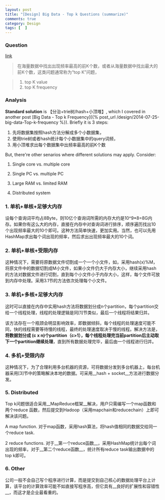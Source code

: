 ```yaml
---
layout: post
title: "[Design] Big Data - Top k Questions (summarize)"
comments: true
category: Design
tags: [  ]
---
```


### Question 

[link](http://dongxicheng.org/big-data/select-ten-from-billions/)

> 在海量数据中找出出现频率最高的前K个数，或者从海量数据中找出最大的前K个数，这类问题通常称为“top K”问题，

> 1. top K value
> 1. top K frequency

### Analysis

__Standard solution__ is 【分治+trie树/hash+小顶堆】, which I covered in another post [Big Data - Top k Frequency]({% post_url /design/2014-07-25-big-data-Top-k-frequency %}). Briefly it is 3 steps: 

1. 先将数据集按照hash方法分解成多个小数据集，
1. 使用trie树或者hash统计每个小数据集中的query词频，
1. 用小顶堆求出每个数据集中出频率最高的前K个数

But, there're other senarios where different solutions may apply. Consider: 

1. Single core vs. multiple core

1. Single PC vs. multiple PC

1. Large RAM vs. limited RAM

1. Distributed system

### 1. 单机+单核+足够大内存

设每个查询词平均占8Byte，则10亿个查询词所需的内存大约是10^9*8=8G内存。如果你有这么大的内存，直接在内存中对查询词进行排序，顺序遍历找出10个出现频率最大的10个即可。这种方法简单快速，更加实用。当然，也可以先用HashMap求出每个词出现的频率，然后求出出现频率最大的10个词。

### 2. 单机+单核+受限内存

这种情况下，需要将原数据文件切割成一个一个小文件，如，采用hash(x)%M，将原文件中的数据切割成M小文件，如果小文件仍大于内存大小，继续采用hash的方法对数据文件进行切割，直到每个小文件小于内存大小，这样，每个文件可放到内存中处理。采用3.1节的方法依次处理每个小文件。

### 3. 单机+多核+足够大内存

这时可以直接在内存中实用hash方法将数据划分成n个partition，每个partition交给一个线程处理，线程的处理逻辑是同[1]节类似，最后一个线程将结果归并。

该方法存在一个瓶颈会明显影响效率，即数据倾斜，每个线程的处理速度可能不同，快的线程需要等待慢的线程，最终的处理速度取决于慢的线程。解决方法是，__将数据划分成 (c x n)个partition（c>1），每个线程处理完当前partition后主动取下一个partition继续处理__，直到所有数据处理完毕，最后由一个线程进行归并。

### 4. 多机+受限内存

这种情况下，为了合理利用多台机器的资源，可将数据分发到多台机器上，每台机器采用[3]节中的策略解决本地的数据。可采用__hash + socket__方法进行数据分发。

### 5. Distributed

Top k问题很适合采用__MapReduce框架__解决，用户只需编写一个map函数和两个reduce 函数，然后提交到Hadoop（采用mapchain和reducechain）上即可解决该问题。

A map function. 对于map函数，采用hash算法，将hash值相同的数据交给同一个reduce task. 

2 reduce functions. 对于__第一个reduce函数__，采用HashMap统计出每个词出现的频率，对于__第二个reduce函数__，统计所有reduce task输出数据中的top k即可。

### 6. Other

公司一般不会自己写个程序进行计算，而是提交到自己核心的数据处理平台上计算，该平台的计算效率可能不如直接写程序高，但它具有__良好的扩展性和容错性__，而这才是企业最看重的。
